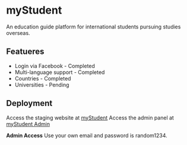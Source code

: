 # myStudent #

An education guide platform for international students pursuing studies overseas.

## Featueres ##

* Login via Facebook - Completed
* Multi-language support - Completed
* Countries - Completed
* Universities - Pending

## Deployment ##

Access the staging website at [myStudent](http://my-student.herokuapp.com)
Access the admin panel at [myStudent Admin](http://my-student.herokuapp.com/admin)

**Admin Access**
Use your own email and password is random1234.